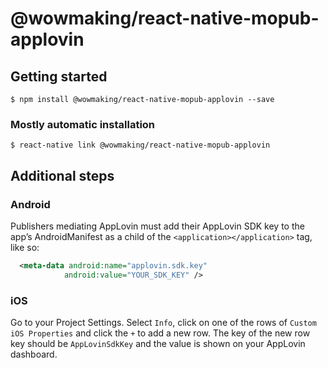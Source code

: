 # @wowmaking/react-native-mopub-applovin

## Getting started

`$ npm install @wowmaking/react-native-mopub-applovin --save`

### Mostly automatic installation

`$ react-native link @wowmaking/react-native-mopub-applovin`

## Additional steps

### Android
Publishers mediating AppLovin must add their AppLovin SDK key to the app’s AndroidManifest as a child of the `<application></application>` tag, like so:
```xml
  <meta-data android:name="applovin.sdk.key"
            android:value="YOUR_SDK_KEY" />
```

### iOS 
Go to your Project Settings. Select `Info`, click on one of the rows of `Custom iOS Properties` and click the `+` to add a new row. The key of the new row key should be `AppLovinSdkKey` and the value is shown on your AppLovin dashboard.
